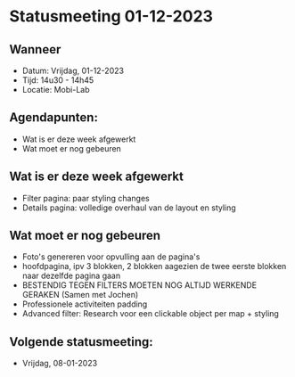 # Statusmeeting 01-12-2023

## Wanneer
* Datum: Vrijdag, 01-12-2023
* Tijd: 14u30 - 14h45
* Locatie: Mobi-Lab

## Agendapunten:
* Wat is er deze week afgewerkt
* Wat moet er nog gebeuren

## Wat is er deze week afgewerkt
* Filter pagina: paar styling changes
* Details pagina: volledige overhaul van de layout en styling

## Wat moet er nog gebeuren
* Foto's genereren voor opvulling aan de pagina's
* hoofdpagina, ipv 3 blokken, 2 blokken aagezien de twee eerste  blokken naar dezelfde pagina gaan
* BESTENDIG TEGEN FILTERS MOETEN NOG ALTIJD WERKENDE GERAKEN (Samen met Jochen)
* Professionele activiteiten padding
* Advanced filter: Research voor een clickable object per map + styling

## Volgende statusmeeting:
* Vrijdag, 08-01-2023
